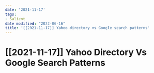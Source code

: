 ```yaml
---
date: '2021-11-17'
tags:
- Salient
date modified: "2022-06-16"
title: '[[2021-11-17]] Yahoo directory vs Google search patterns'
---
```


# [[2021-11-17]] Yahoo Directory Vs Google Search Patterns
